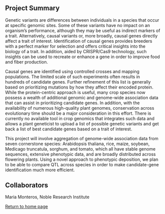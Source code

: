 # 

## Project Summary

Genetic variants are differences between individuals in a species that occur at specific genomic sites.  Some of these variants have no impact on an organism’s performance, although they may be useful as indirect markers of a trait.  Alternatively, causal variants or, more broadly, causal genes directly affect a trait of interest.  Identification of causal genes provides breeders with a perfect marker for selection and offers critical insights into the biology of a trait.  In addition, aided by CRISPR/Cas9 technology, such insights can be used to recreate or enhance a gene in order to improve food and fiber production. 

Causal genes are identified using controlled crosses and mapping populations.  The limited scale of such experiments often results in hundreds of candidate genes.  Further refinement of this list is generally based on prioritizing mutations by how they affect their encoded protein.  While the protein-centric approach is useful, many crop species now possess a wealth of additional genomic and genome-wide association data that can assist in prioritizing candidate genes.  In addition, with the availability of numerous high-quality plant genomes, conservation across evolutionary time should be a major consideration in this effort.  There is currently no available tool in crop genomics that integrates such data and allows a plant geneticist to upload a list of possible genetic variants and get back a list of best candidate genes based on a trait of interest.

This project will involve aggregation of genome-wide association data from seven cornerstone species: Arabidopsis thaliana, rice, maize, soybean, Medicago truncatula, sorghum, and tomato, which all have stable genome sequences, extensive phenotypic data, and are broadly distributed across flowering plants.  Using a novel approach to phenotypic deposition, we plan to be able to compare QTL across species in order to make candidate-gene identification much more efficient.
	
## Collaborators

Maria Monteros, Noble Research Institute

[Return to home page](http://genemachine.net)
